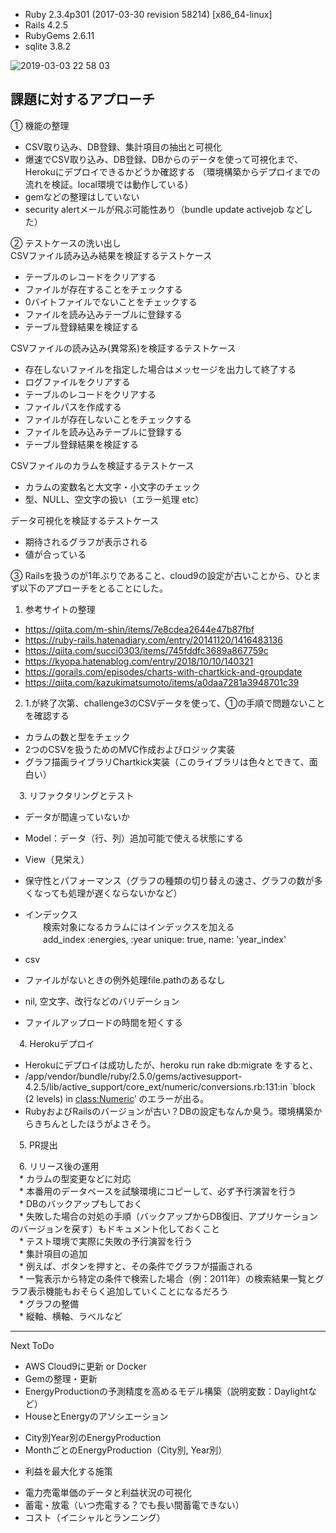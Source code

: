* Ruby 2.3.4p301 (2017-03-30 revision 58214) [x86_64-linux]
* Rails 4.2.5
* RubyGems 2.6.11
* sqlite 3.8.2

![2019-03-03 22 58 03](https://user-images.githubusercontent.com/13845927/53696555-6fa29880-3e0b-11e9-9633-55fd3524b47f.png)


## 課題に対するアプローチ
 ① 機能の整理
 * CSV取り込み、DB登録、集計項目の抽出と可視化
 * 爆速でCSV取り込み、DB登録、DBからのデータを使って可視化まで、Herokuにデプロイできるかどうか確認する
  （環境構築からデプロイまでの流れを検証。local環境では動作している）
 * gemなどの整理はしていない
 * security alertメールが飛ぶ可能性あり（bundle update activejob などした）

 ② テストケースの洗い出し  
 CSVファイル読み込み結果を検証するテストケース
 
  * テーブルのレコードをクリアする
  * ファイルが存在することをチェックする
  * 0バイトファイルでないことをチェックする
  * ファイルを読み込みテーブルに登録する
  * テーブル登録結果を検証する

 CSVファイルの読み込み(異常系)を検証するテストケース
  * 存在しないファイルを指定した場合はメッセージを出力して終了する
  * ログファイルをクリアする
  * テーブルのレコードをクリアする
  * ファイルパスを作成する
  * ファイルが存在しないことをチェックする
  * ファイルを読み込みテーブルに登録する
  * テーブル登録結果を検証する
  
  CSVファイルのカラムを検証するテストケース
  * カラムの変数名と大文字・小文字のチェック
  * 型、NULL、空文字の扱い（エラー処理 etc）

  データ可視化を検証するテストケース
  * 期待されるグラフが表示される
  * 値が合っている

 ③ Railsを扱うのが1年ぶりであること、cloud9の設定が古いことから、ひとまず以下のアプローチをとることにした。
  1. 参考サイトの整理

  * https://qiita.com/m-shin/items/7e8cdea2644e47b87fbf
  * https://ruby-rails.hatenadiary.com/entry/20141120/1416483136
  * https://qiita.com/succi0303/items/745fddfc3689a867759c
  * https://kyopa.hatenablog.com/entry/2018/10/10/140321
  * https://gorails.com/episodes/charts-with-chartkick-and-groupdate
  * https://qiita.com/kazukimatsumoto/items/a0daa7281a3948701c39  
  
  2. 1.が終了次第、challenge3のCSVデータを使って、①の手順で問題ないことを確認する  
  * カラムの数と型をチェック  
  * 2つのCSVを扱うためのMVC作成およびロジック実装  
  * グラフ描画ライブラリChartkick実装（このライブラリは色々とできて、面白い）  

　3. リファクタリングとテスト  
  * データが間違っていないか  
  * Model：データ（行、列）追加可能で使える状態にする  
  * View（見栄え）  
  * 保守性とパフォーマンス（グラフの種類の切り替えの速さ、グラフの数が多くなっても処理が遅くならないかなど）  

  * インデックス  
　　検索対象になるカラムにはインデックスを加える  
　　add_index :energies, :year unique: true, name: 'year_index'  

  * csv  
  * ファイルがないときの例外処理file.pathのあるなし  
  * nil, 空文字、改行などのバリデーション  
  * ファイルアップロードの時間を短くする  

　4. Herokuデプロイ  
  * Herokuにデプロイは成功したが、heroku run rake db:migrate をすると、  
  * /app/vendor/bundle/ruby/2.5.0/gems/activesupport-4.2.5/lib/active_support/core_ext/numeric/conversions.rb:131:in `block (2 levels) in <class:Numeric>’
  のエラーが出る。  
  * RubyおよびRailsのバージョンが古い？DBの設定もなんか臭う。環境構築からきちんとしたほうがよさそう。  

　5. PR提出

　6. リリース後の運用  
　* カラムの型変更などに対応  
　* 本番用のデータベースを試験環境にコピーして、必ず予行演習を行う  
　* DBのバックアップもしておく  
　* 失敗した場合の対処の手順（バックアップからDB復旧、アプリケーションのバージョンを戻す）もドキュメント化しておくこと  
　* テスト環境で実際に失敗の予行演習を行う  
　* 集計項目の追加  
　* 例えば、ボタンを押すと、その条件でグラフが描画される  
　* 一覧表示から特定の条件で検索した場合（例：2011年）の検索結果一覧とグラフ表示機能もおそらく追加していくことになるだろう  
　* グラフの整備  
　* 縦軸、横軸、ラベルなど  

---------------------------------------------------------------------------
 Next ToDo
  * AWS Cloud9に更新 or Docker
  * Gemの整理・更新
  * EnergyProductionの予測精度を高めるモデル構築（説明変数：Daylightなど）
  * HouseとEnergyのアソシエーション
   - City別Year別のEnergyProduction
   - MonthごとのEnergyProduction（City別, Year別）
  * 利益を最大化する施策
   - 電力売電単価のデータと利益状況の可視化
   - 蓄電・放電（いつ売電する？でも長い間蓄電できない）
   - コスト（イニシャルとランニング）
